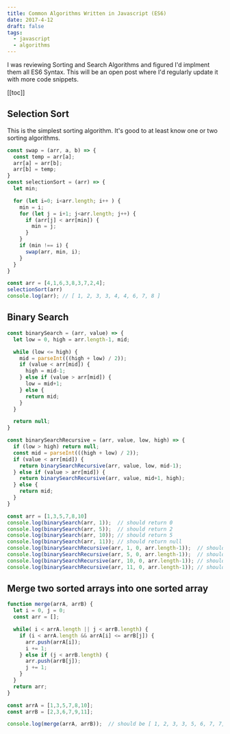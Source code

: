 ```yaml
---
title: Common Algorithms Written in Javascript (ES6)
date: 2017-4-12
draft: false
tags:
  - javascript
  - algorithms
---
```


I was reviewing Sorting and Search Algorithms and figured I'd implment them all
ES6 Syntax. This will be an open post where I'd regularly update it with more
code snippets.

[[toc]]

## Selection Sort

This is the simplest sorting algorithm. It's good to at least know one or
two sorting algorithms.

```javascript
const swap = (arr, a, b) => {
  const temp = arr[a];
  arr[a] = arr[b];
  arr[b] = temp;
}
const selectionSort = (arr) => {
  let min;

  for (let i=0; i<arr.length; i++ ) {
    min = i;
    for (let j = i+1; j<arr.length; j++) {
      if (arr[j] < arr[min]) {
        min = j;
      }
    }
    if (min !== i) {
      swap(arr, min, i);
    }
  }
}

const arr = [4,1,6,3,8,3,7,2,4];
selectionSort(arr)
console.log(arr); // [ 1, 2, 3, 3, 4, 4, 6, 7, 8 ]
```

## Binary Search

```javascript
const binarySearch = (arr, value) => {
  let low = 0, high = arr.length-1, mid;

  while (low <= high) {
    mid = parseInt(((high + low) / 2));
    if (value < arr[mid]) {
      high = mid-1;
    } else if (value > arr[mid]) {
      low = mid+1;
    } else {
      return mid;
    }
  }

  return null;
}

const binarySearchRecursive = (arr, value, low, high) => {
  if (low > high) return null;
  const mid = parseInt(((high + low) / 2));
  if (value < arr[mid]) {
    return binarySearchRecursive(arr, value, low, mid-1);
  } else if (value > arr[mid]) {
    return binarySearchRecursive(arr, value, mid+1, high);
  } else {
    return mid;
  }
}

const arr = [1,3,5,7,8,10]
console.log(binarySearch(arr, 1));  // should return 0
console.log(binarySearch(arr, 5));  // should return 2
console.log(binarySearch(arr, 10)); // should return 5
console.log(binarySearch(arr, 11)); // should return null
console.log(binarySearchRecursive(arr, 1, 0, arr.length-1));  // should return 0
console.log(binarySearchRecursive(arr, 5, 0, arr.length-1));  // should return 2
console.log(binarySearchRecursive(arr, 10, 0, arr.length-1)); // should return 5
console.log(binarySearchRecursive(arr, 11, 0, arr.length-1)); // should return null
```

## Merge two sorted arrays into one sorted array

```javascript
function merge(arrA, arrB) {
  let i = 0, j = 0;
  const arr = [];

  while( i < arrA.length || j < arrB.length) {
    if (i < arrA.length && arrA[i] <= arrB[j]) {
      arr.push(arrA[i]);
      i += 1;
    } else if (j < arrB.length) {
      arr.push(arrB[j]);
      j += 1;
    }
  }
  return arr;
}

const arrA = [1,3,5,7,8,10];
const arrB = [2,3,6,7,9,11];

console.log(merge(arrA, arrB));  // should be [ 1, 2, 3, 3, 5, 6, 7, 7, 8, 9, 10, 11 ]
```

